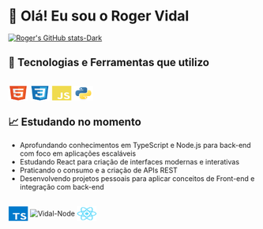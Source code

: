 # 👋 Olá! Eu sou o Roger Vidal

<div>
  <a href="https://github.com/RogerFVidal">
</div>
    
[![Roger's GitHub stats-Dark](https://github-readme-stats.vercel.app/api?username=RogerFVidal&show_icons=true&theme=dark#gh-dark-mode-only)](https://github.com/anuraghazra/github-readme-stats#gh-dark-mode-only)

## 🚀 Tecnologias e Ferramentas que utilizo
<div style="display: inline_block"><br>
  <img align="center" alt="Vidal-HTML" height="30" width="40" src="https://raw.githubusercontent.com/devicons/devicon/master/icons/html5/html5-original.svg">
  <img align="center" alt="Vidal-CSS" height="30" width="40" src="https://raw.githubusercontent.com/devicons/devicon/master/icons/css3/css3-original.svg">
  <img align="center" alt="Vidal-Js" height="30" width="40" src="https://raw.githubusercontent.com/devicons/devicon/master/icons/javascript/javascript-plain.svg">
  <img align="center" alt="Vidal-Python" height="30" width="40" src="https://raw.githubusercontent.com/devicons/devicon/master/icons/python/python-original.svg">
</div>


## 📈 Estudando no momento

- Aprofundando conhecimentos em TypeScript e Node.js para back-end com foco em aplicações escaláveis
- Estudando React para criação de interfaces modernas e interativas
- Praticando o consumo e a criação de APIs REST
- Desenvolvendo projetos pessoais para aplicar conceitos de Front-end e integração com back-end

<div style="display: inline_block"><br>
  <img align="center" alt="Vidal-Ts" height="30" width="40" src="https://raw.githubusercontent.com/devicons/devicon/master/icons/typescript/typescript-plain.svg">
  <img align="center" alt="Vidal-Node" height="40" width=""50" src="https://cdn.jsdelivr.net/gh/devicons/devicon@latest/icons/nodejs/nodejs-original-wordmark.svg">
  <img align="center" alt="Vidal-React" height="30" width="40" src="https://raw.githubusercontent.com/devicons/devicon/master/icons/react/react-original.svg">
  
</div>
